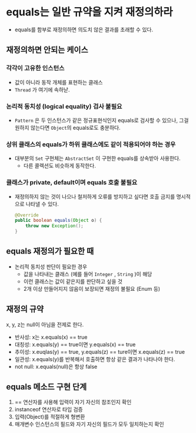 # equals는 일반 규약을 지켜 재정의하라

- equals를 함부로 재정의하면 의도치 않은 결과를 초래할 수 있다.

## 재정의하면 안되는 케이스

### 각각이 고유한 인스턴스

- 값이 아니라 동작 개체를 표현하는 클래스
- `Thread` 가 여기에 속하낟.

### 논리적 동치성 (logical equality) 검사 불필요

- `Pattern` 은 두 인스턴스가 같은 정규표현식인지 equals로 검사할 수 있으나, 그걸 원하지 않는다면 `Object`의 equals로도 충분하다.

### 상위 클래스의 equals가 하위 클래스에도 같이 적용되어야 하는 경우

- 대부분의 `Set` 구현체는 `AbstractSet` 이 구현한 equals를 상속받아 사용한다.
    - 다른 콜렉션도 비슷하게 동작한다.

### 클래스가 private, default이며 equals 호출 불필요

- 재정의하지 않는 것이 나으나 철저하게 오류를 방지하고 싶다면 호출 금지를 명시적으로 나타낼 수 있다.

    ```java
    @Override
    public boolean equals(Object o) {
        throw new Exception();
    }

    ```

## equals 재정의가 필요한 때

- 논리적 동치성 판단이 필요한 경우
    - 값을 나타내는 클래스 (예를 들어 `Integer` , `String` )이 해당
    - 이런 클래스는 값이 같은지를 판단하고 싶을 것
    - 2개 이상 만들어지지 않음이 보장되면 재정의 불필요 (Enum 등)

## 재정의 규약

x, y, z는 null이 아님을 전제로 한다.

- 반사성: x는 x.equals(x) == true
- 대칭성: x.equals(y) == true이면 y.equals(x) == true
- 추이성: x.euqlas(y) == true, y.equals(z) == ture이면 x.equals(z) == true
- 일관성: x.equals(y)를 반복해서 호출하면 항상 같은 결과가 나타나야 한다.
- not null: x.equals(null)은 항상 false

## equals 메소드 구현 단계

1. == 연산자를 사용해 입력이 자기 자신의 참조인지 확인
2. instanceof 연산자로 타입 검증
3. 입력(Object)를 적절하게 형변환
4. 매개변수 인스턴스의 필드와 자기 자신의 필드가 모두 일치하는지 확인

